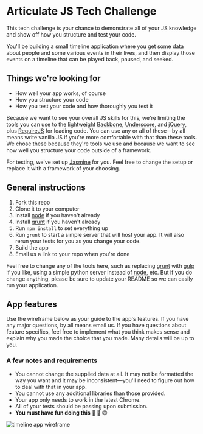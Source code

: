 # Articulate JS Tech Challenge

This tech challenge is your chance to demonstrate all of your JS
knowledge and show off how you structure and test your code.

You'll be building a small timeline application where you get
some data about people and some various events in their lives,
and then display those events on a timeline that can be played
back, paused, and seeked.

## Things we're looking for

- How well your app works, of course
- How you structure your code
- How you test your code and how thoroughly you test it

Because we want to see your overall JS skills for this, we're
limiting the tools you can use to the lightweight [Backbone][backbone],
[Underscore][underscore], and [jQuery][jquery], plus [RequireJS][requirejs]
for loading code. You can use any or all of these—by all means
write vanilla JS if you're more comfortable with that than these
tools. We chose these because they're tools we use and because we
want to see how well you structure your code outside of a framework.

For testing, we've set up [Jasmine][jasmine] for you. Feel free to
change the setup or replace it with a framework of your choosing.

## General instructions

1. Fork this repo
1. Clone it to your computer
1. Install [node][node] if you haven't already
1. Install [grunt][grunt] if you haven't already
1. Run `npm install` to set everything up
1. Run `grunt` to start a simple server that will
   host your app. It will also rerun your tests
   for you as you change your code.
1. Build the app
1. Email us a link to your repo when you're done

Feel free to change any of the tools here, such as replacing
[grunt][grunt] with [gulp][gulp] if you like, using a simple
python server instead of [node][node], etc. But if you do
change anything, please be sure to update your README so we
can easily run your application.

## App features

Use the wireframe below as your guide to the app's features.
If you have any major questions, by all means email us.
If you have questions about feature specifics, feel free to
implement what you think makes sense and explain why you made the
choice that you made. Many details will be up to you.

### A few notes and requirements

- You cannot change the supplied data at all. It may not be
  formatted the way you want and it may be inconsistent—you'll
  need to figure out how to deal with that in your app.
- You cannot use any additional libraries than those provided.
- Your app only needs to work in the latest Chrome.
- All of your tests should be passing upon submission.
- **You must have fun doing this** :dancer: :dancers: :smile:

![timeline app wireframe](https://cloud.githubusercontent.com/assets/963631/3071771/d5642e04-e2bc-11e3-997a-7d3493eed2ff.png)

[backbone]:   http://backbonejs.org
[underscore]: http://underscorejs.org
[jquery]:     http://jquery.com
[requirejs]:  http://requirejs.org
[jasmine]:    http://jasmine.github.io
[node]:       http://nodejs.org
[grunt]:      http://gruntjs.com
[gulp]:       http://gulpjs.com
